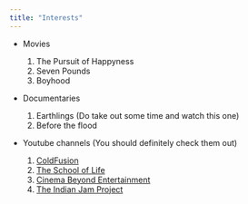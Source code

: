 ```yaml
---
title: "Interests"
---
```

<head>
<!-- Global site tag (gtag.js) - Google Analytics -->
<script async src="https://www.googletagmanager.com/gtag/js?id=G-NB6TYSXY61"></script>
<script>
  window.dataLayer = window.dataLayer || [];
  function gtag(){dataLayer.push(arguments);}
  gtag('js', new Date());

  gtag('config', 'G-NB6TYSXY61');
</script>
</head>


- Movies
	1. The Pursuit of Happyness
	2. Seven Pounds
	3. Boyhood

- Documentaries
	1. Earthlings (Do take out some time and watch this one)
	2. Before the flood

- Youtube channels (You should definitely check them out)
	1. [ColdFusion](https://www.youtube.com/channel/UC4QZ_LsYcvcq7qOsOhpAX4A)
	2. [The School of Life](https://www.youtube.com/channel/UC7IcJI8PUf5Z3zKxnZvTBog)
	3. [Cinema Beyond Entertainment](https://www.youtube.com/channel/UC9uNpqgB0PfH1-hHQrUWXyw)
	4. [The Indian Jam Project](https://www.youtube.com/channel/UCbpLD76CnWWZ-JqZ9LjR2Mw)

